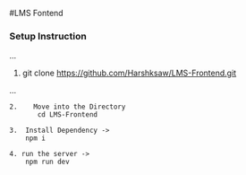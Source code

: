 #LMS Fontend

### Setup Instruction

...
1.    git clone https://github.com/Harshksaw/LMS-Frontend.git

...

```
2.    Move into the Directory
       cd LMS-Frontend 
```

```
3.  Install Dependency ->
    npm i
```

```
4. run the server -> 
    npm run dev
```